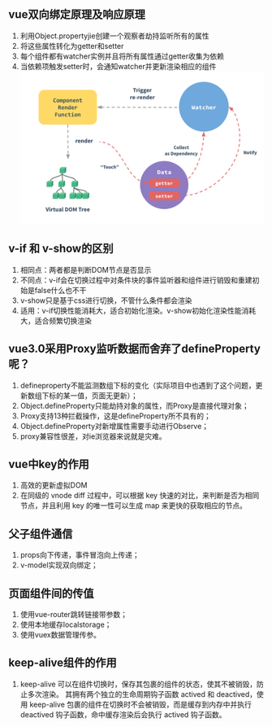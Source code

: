 ## vue双向绑定原理及响应原理
1. 利用Object.propertyjie创建一个观察者劫持监听所有的属性
2. 将这些属性转化为getter和setter
3. 每个组件都有watcher实例并且将所有属性通过getter收集为依赖
4. 当依赖项触发setter时，会通知watcher并更新渲染相应的组件
![Alt text](https://github.com/BaoGuoSen/Job/blob/master/imgs/%E5%8F%8C%E5%90%91%E7%BB%91%E5%AE%9A.png)
## v-if 和 v-show的区别
1. 相同点：两者都是判断DOM节点是否显示
2. 不同点：v-if会在切换过程中对条件块的事件监听器和组件进行销毁和重建初始是false什么也不干
3. v-show只是基于css进行切换，不管什么条件都会渲染
4. 适用：v-if切换性能消耗大，适合初始化渲染。v-show初始化渲染性能消耗大，适合频繁切换渲染
## vue3.0采用Proxy监听数据而舍弃了defineProperty呢？
1. defineproperty不能监测数组下标的变化（实际项目中也遇到了这个问题，更新数组下标的某一值，页面无更新）；
2. Object.defineProperty只能劫持对象的属性，而Proxy是直接代理对象；
3. Proxy支持13种拦截操作，这是defineProperty所不具有的；
4. Object.defineProperty对新增属性需要手动进行Observe；
5. proxy兼容性很差，对ie浏览器来说就是灾难。
## vue中key的作用
1. 高效的更新虚拟DOM
2. 在同级的 vnode diff 过程中，可以根据 key 快速的对比，来判断是否为相同节点，并且利用 key 的唯一性可以生成 map 来更快的获取相应的节点。
## 父子组件通信
1. props向下传递，事件冒泡向上传递；
2. v-model实现双向绑定；
## 页面组件间的传值
1. 使用vue-router跳转链接带参数；
2. 使用本地缓存localstorage；
3. 使用vuex数据管理传参。
## keep-alive组件的作用
1. keep-alive 可以在组件切换时，保存其包裹的组件的状态，使其不被销毁，防止多次渲染。
其拥有两个独立的生命周期钩子函数 actived 和 deactived，使用 keep-alive 包裹的组件在切换时不会被销毁，而是缓存到内存中并执行 deactived 钩子函数，命中缓存渲染后会执行 actived 钩子函数。
